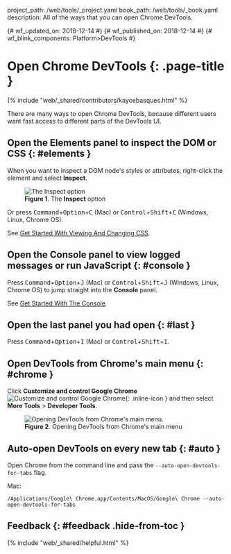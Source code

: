 project_path: /web/tools/_project.yaml book_path: /web/tools/_book.yaml description: All of the ways that you can open Chrome DevTools.

{# wf_updated_on: 2018-12-14 #} {# wf_published_on: 2018-12-14 #} {# wf_blink_components: Platform>DevTools #}

# Open Chrome DevTools {: .page-title }

{% include "web/_shared/contributors/kaycebasques.html" %}

There are many ways to open Chrome DevTools, because different users want fast access to different parts of the DevTools UI.

## Open the Elements panel to inspect the DOM or CSS {: #elements }

When you want to inspect a DOM node's styles or attributes, right-click the element and select **Inspect**.

<figure>
  <img src="/web/tools/chrome-devtools/images/inspect.png"
       alt="The Inspect option"/>
  <figcaption>
    <b>Figure 1</b>. The <b>Inspect</b> option
  </figcaption>
</figure>

Or press <kbd>Command</kbd>+<kbd>Option</kbd>+<kbd>C</kbd> (Mac) or
<kbd>Control</kbd>+<kbd>Shift</kbd>+<kbd>C</kbd> (Windows, Linux, Chrome OS).

See [Get Started With Viewing And Changing CSS](/web/tools/chrome-devtools/css/).

## Open the Console panel to view logged messages or run JavaScript {: #console }

Press <kbd>Command</kbd>+<kbd>Option</kbd>+<kbd>J</kbd> (Mac) or <kbd>Control</kbd>+<kbd>Shift</kbd>+<kbd>J</kbd> (Windows, Linux, Chrome OS) to jump straight into the **Console** panel.

See [Get Started With The Console](/web/tools/chrome-devtools/console/get-started).

## Open the last panel you had open {: #last }

Press <kbd>Command</kbd>+<kbd>Option</kbd>+<kbd>I</kbd> (Mac) or
<kbd>Control</kbd>+<kbd>Shift</kbd>+<kbd>I</kbd>.

## Open DevTools from Chrome's main menu {: #chrome }

Click **Customize and control Google Chrome** ![Customize and control Google Chrome](/web/tools/chrome-devtools/images/shared/main-menu.png){: .inline-icon } and then select **More Tools** > **Developer Tools**.

<figure>
  <img src="/web/tools/chrome-devtools/images/open-from-main.png"
       alt="Opening DevTools from Chrome's main menu."/>
  <figcaption>
    <b>Figure 2</b>. Opening DevTools from Chrome's main menu
  </figcaption>
</figure>

## Auto-open DevTools on every new tab {: #auto }

Open Chrome from the command line and pass the `--auto-open-devtools-for-tabs` flag.

Mac:

    /Applications/Google\ Chrome.app/Contents/MacOS/Google\ Chrome --auto-open-devtools-for-tabs
    

## Feedback {: #feedback .hide-from-toc }

{% include "web/_shared/helpful.html" %}